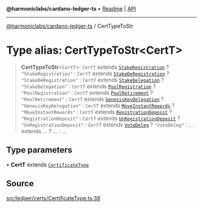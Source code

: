**@harmoniclabs/cardano-ledger-ts** • [Readme](../Introduction) \| [API](../globals)

***

[@harmoniclabs/cardano-ledger-ts](../Introduction) / CertTypeToStr

# Type alias: CertTypeToStr\<CertT\>

> **CertTypeToStr**\<`CertT`\>: `CertT` extends [`StakeRegistration`](../enumerations/CertificateType#stakeregistration) ? `"StakeRegistration"` : `CertT` extends [`StakeDeRegistration`](../enumerations/CertificateType#stakederegistration) ? `"StakeDeRegistration"` : `CertT` extends [`StakeDelegation`](../enumerations/CertificateType#stakedelegation) ? `"StakeDelegation"` : `CertT` extends [`PoolRegistration`](../enumerations/CertificateType#poolregistration) ? `"PoolRegistration"` : `CertT` extends [`PoolRetirement`](../enumerations/CertificateType#poolretirement) ? `"PoolRetirement"` : `CertT` extends [`GenesisKeyDelegation`](../enumerations/CertificateType#genesiskeydelegation) ? `"GenesisKeyDelegation"` : `CertT` extends [`MoveInstantRewards`](../enumerations/CertificateType#moveinstantrewards) ? `"MoveInstantRewards"` : `CertT` extends [`RegistrationDeposit`](../enumerations/CertificateType#registrationdeposit) ? `"RegistrationDeposit"` : `CertT` extends [`UnRegistrationDeposit`](../enumerations/CertificateType#unregistrationdeposit) ? `"UnRegistrationDeposit"` : `CertT` extends [`VoteDeleg`](../enumerations/CertificateType#votedeleg) ? `"VoteDeleg"` : ... extends ... ? ... : ...

## Type parameters

• **CertT** extends [`CertificateType`](../enumerations/CertificateType)

## Source

[src/ledger/certs/CertificateType.ts:38](https://github.com/HarmonicLabs/cardano-ledger-ts/blob/d1659b0/src/ledger/certs/CertificateType.ts#L38)
